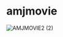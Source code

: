 # amjmovie
![AMJMOVIE2 (2)](https://user-images.githubusercontent.com/50357897/136048044-4540bb1d-a502-4035-b51f-dd344fbc2855.gif)
